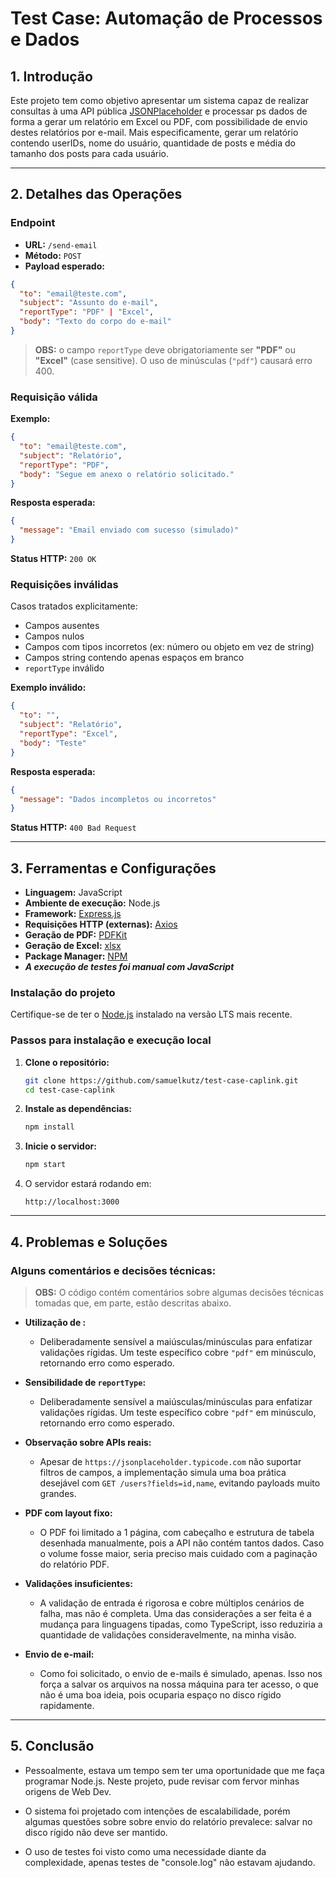 # Test Case: Automação de Processos e Dados

## 1. Introdução

Este projeto tem como objetivo apresentar um sistema capaz de realizar consultas à uma API pública [JSONPlaceholder](https://jsonplaceholder.typicode.com/) e processar ps dados de forma a gerar um relatório em Excel ou PDF, com possibilidade de envio destes relatórios por e-mail. Mais especificamente, gerar um relatório contendo userIDs, nome do usuário, quantidade de posts e média do tamanho dos posts para cada usuário.

---

## 2. Detalhes das Operações

### Endpoint

* **URL:** `/send-email`
* **Método:** `POST`
* **Payload esperado:**

```json
{
  "to": "email@teste.com",
  "subject": "Assunto do e-mail",
  "reportType": "PDF" | "Excel",
  "body": "Texto do corpo do e-mail"
}
```

> **OBS:** o campo `reportType` deve obrigatoriamente ser **"PDF"** ou **"Excel"** (case sensitive). O uso de minúsculas (`"pdf"`) causará erro 400.

### Requisição válida

**Exemplo:**

```json
{
  "to": "email@teste.com",
  "subject": "Relatório",
  "reportType": "PDF",
  "body": "Segue em anexo o relatório solicitado."
}
```

**Resposta esperada:**

```json
{
  "message": "Email enviado com sucesso (simulado)"
}
```

**Status HTTP:** `200 OK`

### Requisições inválidas

Casos tratados explicitamente:

* Campos ausentes
* Campos nulos
* Campos com tipos incorretos (ex: número ou objeto em vez de string)
* Campos string contendo apenas espaços em branco
* `reportType` inválido

**Exemplo inválido:**

```json
{
  "to": "",
  "subject": "Relatório",
  "reportType": "Excel",
  "body": "Teste"
}
```

**Resposta esperada:**

```json
{
  "message": "Dados incompletos ou incorretos"
}
```

**Status HTTP:** `400 Bad Request`

---

## 3. Ferramentas e Configurações

* **Linguagem:** JavaScript
* **Ambiente de execução:** Node.js
* **Framework:** [Express.js](https://expressjs.com/)
* **Requisições HTTP (externas):** [Axios](https://axios-http.com/)
* **Geração de PDF:** [PDFKit](https://pdfkit.org/)
* **Geração de Excel:** [xlsx](https://www.npmjs.com/package/xlsx)
* **Package Manager:** [NPM](https://www.npmjs.com/)
* ***A execução de testes foi manual com JavaScript***

### Instalação do projeto

Certifique-se de ter o [Node.js](https://nodejs.org/) instalado na versão LTS mais recente.

### Passos para instalação e execução local

1. **Clone o repositório:**

   ```bash
   git clone https://github.com/samuelkutz/test-case-caplink.git
   cd test-case-caplink
   ```

2. **Instale as dependências:**

   ```bash
   npm install
   ```

3. **Inicie o servidor:**

   ```bash
   npm start
   ```

4. O servidor estará rodando em:

   ```
   http://localhost:3000
   ```

---

## 4. Problemas e Soluções

### Alguns comentários e decisões técnicas:

> **OBS:** O código contém comentários sobre algumas decisões técnicas tomadas que, em parte, estão descritas abaixo.

* **Utilização de :**

  * Deliberadamente sensível a maiúsculas/minúsculas para enfatizar validações rígidas. Um teste específico cobre `"pdf"` em minúsculo, retornando erro como esperado.

* **Sensibilidade de `reportType`:**

  * Deliberadamente sensível a maiúsculas/minúsculas para enfatizar validações rígidas. Um teste específico cobre `"pdf"` em minúsculo, retornando erro como esperado.

* **Observação sobre APIs reais:**

  * Apesar de `https://jsonplaceholder.typicode.com` não suportar filtros de campos, a implementação simula uma boa prática desejável com `GET /users?fields=id,name`, evitando payloads muito grandes.

* **PDF com layout fixo:**

  * O PDF foi limitado a 1 página, com cabeçalho e estrutura de tabela desenhada manualmente, pois a API não contém tantos dados. Caso o volume fosse maior, seria preciso mais cuidado com a paginação do relatório PDF.

* **Validações insuficientes:**

  * A validação de entrada é rigorosa e cobre múltiplos cenários de falha, mas não é completa. Uma das considerações a ser feita é a mudança para linguagens tipadas, como TypeScript, isso reduziria a quantidade de validações consideravelmente, na minha visão.

* **Envio de e-mail:**

  * Como foi solicitado, o envio de e-mails é simulado, apenas. Isso nos força a salvar os arquivos na nossa máquina para ter acesso, o que não é uma boa ideia, pois ocuparia espaço no disco rígido rapidamente.
---

## 5. Conclusão

* Pessoalmente, estava um tempo sem ter uma oportunidade que me faça programar Node.js. Neste projeto, pude revisar com fervor minhas origens de Web Dev.

* O sistema foi projetado com intenções de escalabilidade, porém algumas questões sobre sobre envio do relatório prevalece: salvar no disco rígido não deve ser mantido.

* O uso de testes foi visto como uma necessidade diante da complexidade, apenas testes de "console.log" não estavam ajudando.
